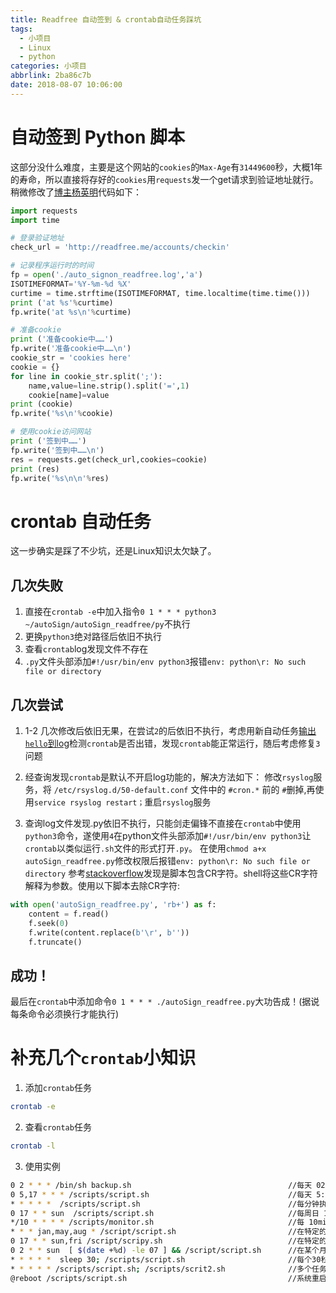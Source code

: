 ```yaml
---
title: Readfree 自动签到 & crontab自动任务踩坑
tags:
  - 小项目
  - Linux
  - python
categories: 小项目
abbrlink: 2ba86c7b
date: 2018-08-07 10:06:00
---
```


# 自动签到 Python 脚本

这部分没什么难度，主要是这个网站的`cookies`的`Max-Age`有`31449600`秒，大概1年的寿命，所以直接将存好的`cookies`用`requests`发一个get请求到验证地址就行。稍微修改了[博主杨英明](http://www.yangyingming.com/article/381/)代码如下：

```python
import requests
import time

# 登录验证地址
check_url = 'http://readfree.me/accounts/checkin'

# 记录程序运行时的时间
fp = open('./auto_signon_readfree.log','a')
ISOTIMEFORMAT='%Y-%m-%d %X'
curtime = time.strftime(ISOTIMEFORMAT, time.localtime(time.time()))
print ('at %s'%curtime)
fp.write('at %s\n'%curtime)

# 准备cookie
print ('准备cookie中……')
fp.write('准备cookie中……\n')
cookie_str = 'cookies here'
cookie = {}
for line in cookie_str.split(';'):
    name,value=line.strip().split('=',1)
    cookie[name]=value
print (cookie)
fp.write('%s\n'%cookie)

# 使用cookie访问网站
print ('签到中……')
fp.write('签到中……\n')
res = requests.get(check_url,cookies=cookie)
print (res)
fp.write('%s\n\n'%res)
```


# crontab 自动任务

这一步确实是踩了不少坑，还是Linux知识太欠缺了。

## 几次失败

1. 直接在`crontab -e`中加入指令`0 1 * * * python3 ~/autoSign/autoSign_readfree/py`不执行
2. 更换`python3`绝对路径后依旧不执行
3. 查看`crontab`log发现文件不存在
4. `.py`文件头部添加`#!/usr/bin/env python3`报错`env: python\r: No such file or directory`

## 几次尝试

1. 1-2 几次修改后依旧无果，在尝试`2`的后依旧不执行，考虑用新自动任务[输出`hello`到log](https://www.aliyun.com/jiaocheng/121986.html)检测`crontab`是否出错，发现`crontab`能正常运行，随后考虑修复`3`问题

2. 经查询发现`crontab`是默认不开启log功能的，解决方法如下：
修改`rsyslog`服务，将 `/etc/rsyslog.d/50-default.conf`  文件中的 `#cron.*` 前的 `#`删掉,再使用`service rsyslog restart；`重启`rsyslog`服务

3. 查询log文件发现.py依旧不执行，只能剑走偏锋不直接在`crontab`中使用`python3`命令，遂使用`4`在python文件头部添加`#!/usr/bin/env python3`让`crontab`以类似运行`.sh`文件的形式打开`.py`。
在使用`chmod a+x autoSign_readfree.py`修改权限后报错`env: python\r: No such file or directory`
参考[stackoverflow](https://stackoverflow.com/questions/19425857/env-python-r-no-such-file-or-directory)发现是脚本包含CR字符。shell将这些CR字符解释为参数。使用以下脚本去除CR字符:
```python
with open('autoSign_readfree.py', 'rb+') as f:
    content = f.read()
    f.seek(0)
    f.write(content.replace(b'\r', b''))
    f.truncate()
```
## 成功！
最后在`crontab`中添加命令`0 1 * * * ./autoSign_readfree.py`大功告成！(据说每条命令必须换行才能执行)

# 补充几个`crontab`小知识

1. 添加`crontab`任务
```bash
crontab -e
```

2. 查看`crontab`任务
```bash
crontab -l
```

3. 使用实例

```bash
0 2 * * * /bin/sh backup.sh                                   //每天 02:00 执行任务
0 5,17 * * * /scripts/script.sh                               //每天 5:00和17:00执行任务
* * * * *  /scripts/script.sh                                 //每分钟执行一次任务
0 17 * * sun  /scripts/script.sh                              //每周日 17:00 执行任务
*/10 * * * * /scripts/monitor.sh                              //每 10min 执行一次任务
* * * jan,may,aug * /script/script.sh                         //在特定的某几个月执行任务
0 17 * * sun,fri /script/scripy.sh                            //在特定的某几天执行任务
0 2 * * sun  [ $(date +%d) -le 07 ] && /script/script.sh      //在某个月的第一个周日执行任务
* * * * *  sleep 30; /scripts/script.sh                       //每个30秒执行一次任务
* * * * * /scripts/script.sh; /scripts/scrit2.sh              //多个任务在一条命令中配置
@reboot /scripts/script.sh                                    //系统重启时执行
```